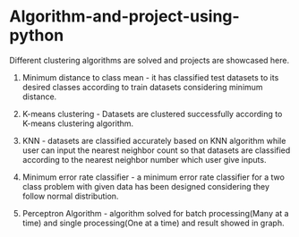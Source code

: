 # Algorithm-and-project-using-python
Different clustering algorithms are solved and projects are showcased here.

1. Minimum distance to class mean - it has classified test datasets to its desired classes according to train datasets considering minimum distance.

2. K-means clustering - Datasets are clustered successfully according to K-means clustering algorithm.

3. KNN - datasets are classified accurately based on KNN algorithm while user can input the nearest neighbor count so that datasets are classified according to the nearest neighbor number which user give inputs.

4. Minimum error rate classifier - a minimum error rate classifier for a two class problem with given data has been designed considering they follow normal distribution.

5. Perceptron Algorithm - algorithm solved for batch processing(Many at a time) and single processing(One at a time) and result showed in graph.
